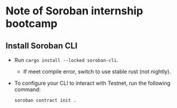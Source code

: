 # Note of Soroban internship bootcamp

## Install Soroban CLI

- Run `cargo install --locked soroban-cli`.
  - If meet compile error, switch to use stable rust (not nightly).
- To configure your CLI to interact with Testnet, run the following command:

  ```sh
  soroban contract init . 
  ```